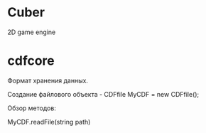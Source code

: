# Cuber

2D game engine

# cdfcore
Формат хранения данных.

Создание файлового объекта - CDFfile MyCDF = new CDFfile();

Обзор методов:

MyCDF.readFile(string path)

